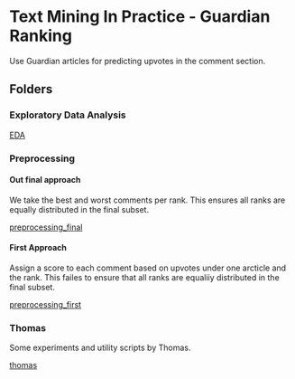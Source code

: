 # Text Mining In Practice - Guardian Ranking

Use Guardian articles for predicting upvotes in the comment section.

## Folders

### Exploratory Data Analysis

[EDA](EDA)

### Preprocessing

#### Out final approach

We take the best and worst comments per rank. This ensures all ranks are equally distributed in the final subset.

[preprocessing_final](preprocessing_final)

#### First Approach

Assign a score to each comment based on upvotes under one arcticle and the rank. This failes to ensure that all ranks are equaliiy distributed in the final subset.

[preprocessing_first](preprocessing_first)

### Thomas

Some experiments and utility scripts by Thomas.

[thomas](thomas)
